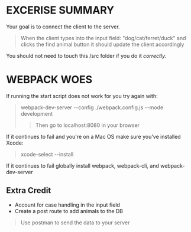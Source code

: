 # EXCERISE SUMMARY

Your goal is to connect the client to the server.
> When the client types into the input field: "dog/cat/ferret/duck" and clicks the find animal button it should update the client accordingly

You should not need to touch this /src folder if you do it *correctly.*

# WEBPACK WOES

If running the start script does not work for you try again with:
> webpack-dev-server --config ./webpack.config.js --mode development
>> Then go to localhost:8080 in your browser

If it continues to fail and you're on a Mac OS make sure you've installed Xcode:
> xcode-select --install

If it continues to fail globally install webpack, webpack-cli, and webpack-dev-server

## Extra Credit

- Account for case handling in the input field
- Create a post route to add animals to the DB
> Use postman to send the data to your server